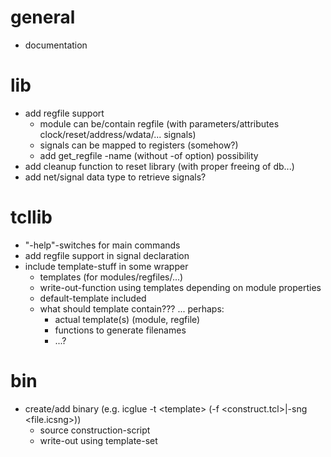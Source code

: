 # general
- documentation

# lib
- add regfile support
  - module can be/contain regfile (with parameters/attributes clock/reset/address/wdata/... signals)
  - signals can be mapped to registers (somehow?)
  - add get\_regfile -name (without -of option) possibility
- add cleanup function to reset library (with proper freeing of db...)
- add net/signal data type to retrieve signals?

# tcllib
- "-help"-switches for main commands
- add regfile support in signal declaration
- include template-stuff in some wrapper
  - templates (for modules/regfiles/...)
  - write-out-function using templates depending on module properties
  - default-template included
  - what should template contain??? ... perhaps:
    - actual template(s) (module, regfile)
    - functions to generate filenames
    - ...?

# bin
- create/add binary (e.g. icglue -t \<template\> (-f \<construct.tcl\>|-sng \<file.icsng\>))
  - source construction-script
  - write-out using template-set

